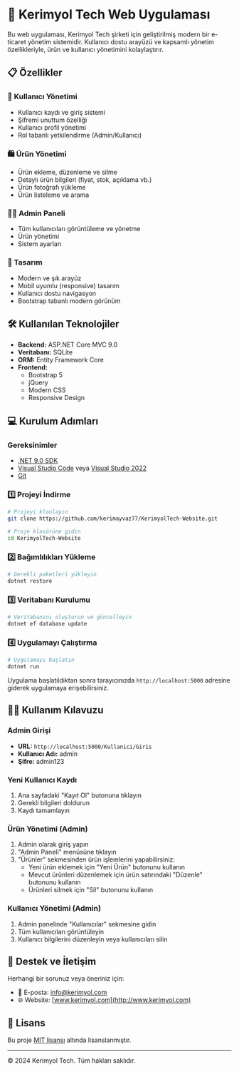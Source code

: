 # 🚀 Kerimyol Tech Web Uygulaması

Bu web uygulaması, Kerimyol Tech şirketi için geliştirilmiş modern bir e-ticaret yönetim sistemidir. Kullanıcı dostu arayüzü ve kapsamlı yönetim özellikleriyle, ürün ve kullanıcı yönetimini kolaylaştırır.

## 📋 Özellikler

### 👥 Kullanıcı Yönetimi
- Kullanıcı kaydı ve giriş sistemi
- Şifremi unuttum özelliği
- Kullanıcı profil yönetimi
- Rol tabanlı yetkilendirme (Admin/Kullanıcı)

### 🛍️ Ürün Yönetimi
- Ürün ekleme, düzenleme ve silme
- Detaylı ürün bilgileri (fiyat, stok, açıklama vb.)
- Ürün fotoğrafı yükleme
- Ürün listeleme ve arama

### 👨‍💼 Admin Paneli
- Tüm kullanıcıları görüntüleme ve yönetme
- Ürün yönetimi
- Sistem ayarları

### 🎨 Tasarım
- Modern ve şık arayüz
- Mobil uyumlu (responsive) tasarım
- Kullanıcı dostu navigasyon
- Bootstrap tabanlı modern görünüm

## 🛠️ Kullanılan Teknolojiler

- **Backend:** ASP.NET Core MVC 9.0
- **Veritabanı:** SQLite
- **ORM:** Entity Framework Core
- **Frontend:** 
  - Bootstrap 5
  - jQuery
  - Modern CSS
  - Responsive Design

## 💻 Kurulum Adımları

### Gereksinimler
- [.NET 9.0 SDK](https://dotnet.microsoft.com/download/dotnet/9.0)
- [Visual Studio Code](https://code.visualstudio.com/) veya [Visual Studio 2022](https://visualstudio.microsoft.com/vs/)
- [Git](https://git-scm.com/downloads)

### 1️⃣ Projeyi İndirme
```bash
# Projeyi klonlayın
git clone https://github.com/kerimayvaz77/KerimyolTech-Website.git

# Proje klasörüne gidin
cd KerimyolTech-Website
```

### 2️⃣ Bağımlılıkları Yükleme
```bash
# Gerekli paketleri yükleyin
dotnet restore
```

### 3️⃣ Veritabanı Kurulumu
```bash
# Veritabanını oluşturun ve güncelleyin
dotnet ef database update
```

### 4️⃣ Uygulamayı Çalıştırma
```bash
# Uygulamayı başlatın
dotnet run
```

Uygulama başlatıldıktan sonra tarayıcınızda `http://localhost:5000` adresine giderek uygulamaya erişebilirsiniz.

## 👩‍💻 Kullanım Kılavuzu

### Admin Girişi
- **URL:** `http://localhost:5000/Kullanici/Giris`
- **Kullanıcı Adı:** admin
- **Şifre:** admin123

### Yeni Kullanıcı Kaydı
1. Ana sayfadaki "Kayıt Ol" butonuna tıklayın
2. Gerekli bilgileri doldurun
3. Kaydı tamamlayın

### Ürün Yönetimi (Admin)
1. Admin olarak giriş yapın
2. "Admin Paneli" menüsüne tıklayın
3. "Ürünler" sekmesinden ürün işlemlerini yapabilirsiniz:
   - Yeni ürün eklemek için "Yeni Ürün" butonunu kullanın
   - Mevcut ürünleri düzenlemek için ürün satırındaki "Düzenle" butonunu kullanın
   - Ürünleri silmek için "Sil" butonunu kullanın

### Kullanıcı Yönetimi (Admin)
1. Admin panelinde "Kullanıcılar" sekmesine gidin
2. Tüm kullanıcıları görüntüleyin
3. Kullanıcı bilgilerini düzenleyin veya kullanıcıları silin

## 🤝 Destek ve İletişim

Herhangi bir sorunuz veya öneriniz için:
- 📧 E-posta: info@kerimyol.com
- 🌐 Website: [www.kerimyol.com](http://www.kerimyol.com)

## 📝 Lisans

Bu proje [MIT lisansı](LICENSE) altında lisanslanmıştır.

---
© 2024 Kerimyol Tech. Tüm hakları saklıdır. 